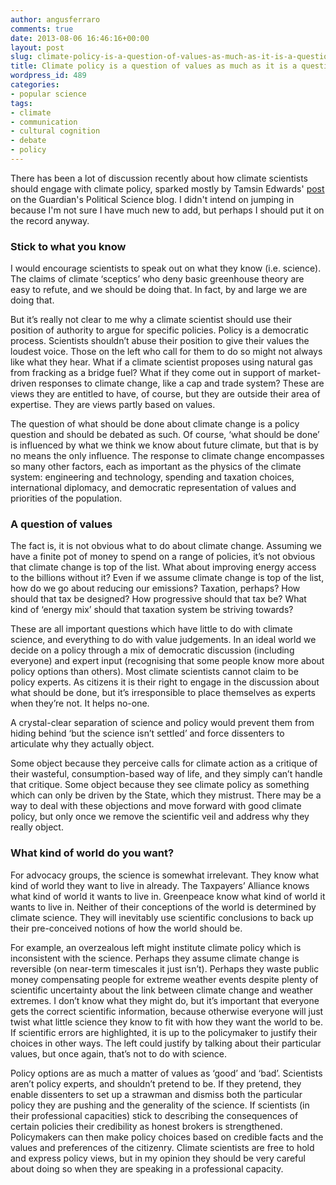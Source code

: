 ```yaml
---
author: angusferraro
comments: true
date: 2013-08-06 16:46:16+00:00
layout: post
slug: climate-policy-is-a-question-of-values-as-much-as-it-is-a-question-of-science
title: Climate policy is a question of values as much as it is a question of science
wordpress_id: 489
categories:
- popular science
tags:
- climate
- communication
- cultural cognition
- debate
- policy
---
```


There has been a lot of discussion recently about how climate
scientists should engage with climate policy, sparked mostly by Tamsin
Edwards' [post](http://www.theguardian.com/science/political-science)
on the Guardian's Political Science blog. I didn't intend on jumping
in because I'm not sure I have much new to add, but perhaps I should
put it on the record anyway.

### Stick to what you know

I would encourage scientists to speak out on what they know
(i.e. science). The claims of climate ‘sceptics’ who deny basic
greenhouse theory are easy to refute, and we should be doing that. In
fact, by and large we are doing that.

But it’s really not clear to me why a climate scientist should use
their position of authority to argue for specific policies. Policy is
a democratic process. Scientists shouldn’t abuse their position to
give their values the loudest voice. Those on the left who call for
them to do so might not always like what they hear. What if a climate
scientist proposes using natural gas from fracking as a bridge fuel?
What if they come out in support of market-driven responses to climate
change, like a cap and trade system? These are views they are entitled
to have, of course, but they are outside their area of expertise. They
are views partly based on values.

The question of what should be done about climate change is a policy
question and should be debated as such. Of course, ‘what should be
done’ is influenced by what we think we know about future climate, but
that is by no means the only influence. The response to climate change
encompasses so many other factors, each as important as the physics of
the climate system: engineering and technology, spending and taxation
choices, international diplomacy, and democratic representation of
values and priorities of the population.

### A question of values

The fact is, it is not obvious what to do about climate
change. Assuming we have a finite pot of money to spend on a range of
policies, it’s not obvious that climate change is top of the
list. What about improving energy access to the billions without it?
Even if we assume climate change is top of the list, how do we go
about reducing our emissions? Taxation, perhaps? How should that tax
be designed? How progressive should that tax be? What kind of ‘energy
mix’ should that taxation system be striving towards?

These are all important questions which have little to do with climate
science, and everything to do with value judgements. In an ideal world
we decide on a policy through a mix of democratic discussion
(including everyone) and expert input (recognising that some people
know more about policy options than others). Most climate scientists
cannot claim to be policy experts. As citizens it is their right to
engage in the discussion about what should be done, but it’s
irresponsible to place themselves as experts when they’re not. It
helps no-one.

A crystal-clear separation of science and policy would prevent them
from hiding behind ‘but the science isn’t settled’ and force
dissenters to articulate why they actually object.

Some object because they perceive calls for climate action as a
critique of their wasteful, consumption-based way of life, and they
simply can’t handle that critique. Some object because they see
climate policy as something which can only be driven by the State,
which they mistrust. There may be a way to deal with these objections
and move forward with good climate policy, but only once we remove the
scientific veil and address why they really object.

### What kind of world do you want?

For advocacy groups, the science is somewhat irrelevant. They know
what kind of world they want to live in already. The Taxpayers’
Alliance knows what kind of world it wants to live in. Greenpeace know
what kind of world it wants to live in. Neither of their conceptions
of the world is determined by climate science. They will inevitably
use scientific conclusions to back up their pre-conceived notions of
how the world should be.

For example, an overzealous left might institute climate policy which
is inconsistent with the science. Perhaps they assume climate change
is reversible (on near-term timescales it just isn’t). Perhaps they
waste public money compensating people for extreme weather events
despite plenty of scientific uncertainty about the link between
climate change and weather extremes. I don’t know what they might do,
but it’s important that everyone gets the correct scientific
information, because otherwise everyone will just twist what little
science they know to fit with how they want the world to be. If
scientific errors are highlighted, it is up to the policymaker to
justify their choices in other ways. The left could justify by talking
about their particular values, but once again, that’s not to do with
science.

Policy options are as much a matter of values as ‘good’ and
‘bad’. Scientists aren’t policy experts, and shouldn’t pretend to
be. If they pretend, they enable dissenters to set up a strawman and
dismiss both the particular policy they are pushing and the generality
of the science. If scientists (in their professional capacities) stick
to describing the consequences of certain policies their credibility
as honest brokers is strengthened. Policymakers can then make policy
choices based on credible facts and the values and preferences of the
citizenry. Climate scientists are free to hold and express policy
views, but in my opinion they should be very careful about doing so
when they are speaking in a professional capacity.
